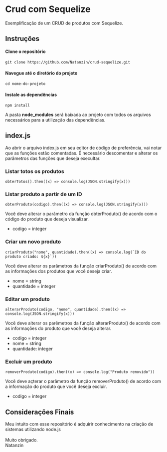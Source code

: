 # Crud com Sequelize

Exemplificação de um CRUD de produtos com Sequelize.

## Instruções

#### Clone o repositório
```
git clone https://github.com/Natanzin/crud-sequelize.git
```

#### Navegue até o diretório do projeto
```
cd nome-do-projeto
```
#### Instale as dependências
```
npm install
```
A pasta <b>node_modules</b> será baixada ao projeto com todos os arquivos necessários para a utilização das dependências.

## index.js
Ao abrir o arquivo index.js em seu editor de código de preferência, vai notar que as funções estão comentadas. É necessário descomentar e alterar os parâmetros das funções que deseja execultar.

### Listar totos os produtos
```
obterTotos().then((x) => console.log(JSON.stringify(x)))
```

### Listar produto a partir de um ID
```
obterProduto(codigo).then((x) => console.log(JSON.stringify(x)))
```
Você deve alterar o parâmetro da função obterProduto() de acordo com o código do produto que deseja visualizar. <br>
- codigo = integer

### Criar um novo produto
```
criarProduto("nome", quantidade).then((x) => console.log(`ID do produto criado: ${x}`))
```
Você deve alterar os parâmetros da função criarProduto() de acordo com as informações dos produtos que você deseja criar.<br>
- nome = string <br>
- quantidade = integer <br>

### Editar um produto
```
alterarProduto(codigo, "nome", quantidade).then((x) => console.log(JSON.stringify(x)))
```
Você deve alterar os parêmetros da função alterarProduto() de acordo com as informações do produto que você deseja alterar. <br>
- codigo = integer <br>
- nome = string <br>
- quantidade: integer

### Excluir um produto
```
removerProduto(codigo).then((x) => console.log("Produto removido"))
```
Você deve açterar o parâmetro da função removerProduto() de acordo com a informação do produto que você deseja excluir. <br>
- codigo = integer

## Considerações Finais

Meu intuito com esse repositório é adquirir conhecimento na criação de sistemas utilizando node.js <br><br>
Muito obrigado.<br>
Natanzin
